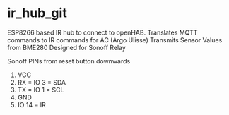 # ir_hub_git
ESP8266 based IR hub to connect to openHAB. 
Translates MQTT commands to IR commands for AC (Argo Ulisse)
Transmits Sensor Values from BME280
Designed for Sonoff Relay

Sonoff PINs from reset button downwards
1. VCC
2. RX = IO 3 = SDA
3. TX = IO 1 = SCL
4. GND
5. IO 14 = IR
